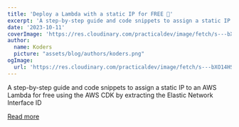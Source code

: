 ```yaml
---
title: 'Deploy a Lambda with a static IP for FREE 💸'
excerpt: 'A step-by-step guide and code snippets to assign a static IP to an AWS Lambda for free using the AWS CDK by extracting the Elastic Network Interface ID'
date: '2023-10-11'
coverImage: 'https://res.cloudinary.com/practicaldev/image/fetch/s---bXO14HS--/c_imagga_scale,f_auto,fl_progressive,h_420,q_auto,w_1000/https://raw.githubusercontent.com/guillaumeduboc/articles/master/blog-posts/free-static-ip/assets/cover.png'
author:
  name: Koders
  picture: "assets/blog/authors/koders.png"
ogImage:
  url: 'https://res.cloudinary.com/practicaldev/image/fetch/s---bXO14HS--/c_imagga_scale,f_auto,fl_progressive,h_420,q_auto,w_1000/https://raw.githubusercontent.com/guillaumeduboc/articles/master/blog-posts/free-static-ip/assets/cover.png'
---
```


A step-by-step guide and code snippets to assign a static IP to an AWS Lambda for free using the AWS CDK by extracting the Elastic Network Interface ID

[Read more](https://dev.to/slsbytheodo/deploy-a-lambda-with-a-static-ip-for-free-4e0l)
